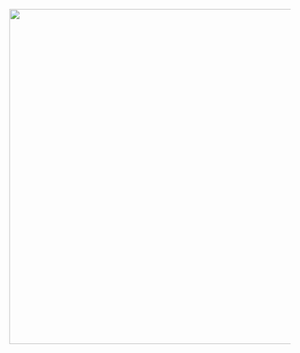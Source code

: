 <p align="center">
  <img src="https://64.media.tumblr.com/df217f0e4d434d0cf028de0ecaf9aa66/d882dbab576a6e62-f3/s1280x1920/4f8627478c448e4da139b22a10ddbd2744132be2.pnj" width="600">
</p>








